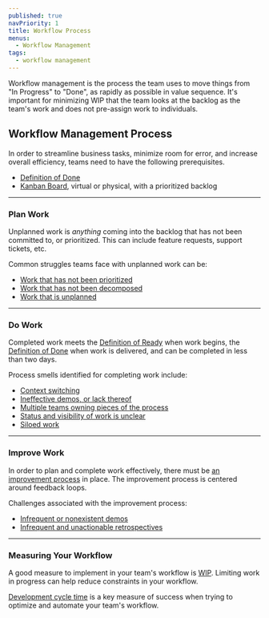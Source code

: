 ```yaml
---
published: true
navPriority: 1
title: Workflow Process
menus:
  - Workflow Management
tags:
  - workflow management
---
```


Workflow management is the process the team uses to move things from "In Progress" to "Done", as rapidly as possible in value sequence. It's important for minimizing WIP that the team looks at the backlog as the team's work and does not pre-assign work to individuals.

## Workflow Management Process

In order to streamline business tasks, minimize room for error, and increase
overall efficiency, teams need to have the following prerequisites.

- [Definition of Done](../definition-of-done)
- [Kanban Board](../visualizing-workflow), virtual or physical, with a
  prioritized backlog

---

### Plan Work

Unplanned work is _anything_ coming into the backlog that has not been committed
to, or prioritized. This can include feature requests, support tickets, etc.

Common struggles teams face with unplanned work can be:

- [Work that has not been prioritized](../unplanned-work)
- [Work that has not been decomposed](../../work-decomposition/work-breakdown)
- [Work that is unplanned](../unplanned-work)

---

### Do Work

Completed work meets the [Definition of Ready](../../work-decomposition/definition-of-ready)
when work begins, the [Definition of Done](../definition-of-done) when work
is delivered, and can be completed in less than two days.

Process smells identified for completing work include:

- [Context switching](../team-dynamics)
- [Ineffective demos, or lack thereof](../feedback-loops)
- [Multiple teams owning pieces of the process](../team-dynamics)
- [Status and visibility of work is unclear](../visualizing-workflow)
- [Siloed work](../team-dynamics)

---

### Improve Work

In order to plan and complete work effectively, there must be [an improvement
process](../delivery-system-improvement-journey#3-continuous-improvement) in place. The improvement process is centered around feedback loops.

Challenges associated with the improvement process:

- [Infrequent or nonexistent demos](../feedback-loops)
- [Infrequent and unactionable retrospectives](../../retrospective-playbook)

---

### Measuring Your Workflow

A good measure to implement in your team's workflow is [WIP](../limiting-wip).
Limiting work in progress can help reduce constraints in your workflow.

[Development cycle time](../../metrics/development-cycle-time) is a key
measure of success when trying to optimize and automate your team's workflow.
